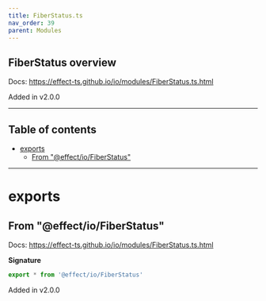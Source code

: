 ```yaml
---
title: FiberStatus.ts
nav_order: 39
parent: Modules
---
```


## FiberStatus overview

Docs: https://effect-ts.github.io/io/modules/FiberStatus.ts.html

Added in v2.0.0

---

<h2 class="text-delta">Table of contents</h2>

- [exports](#exports)
  - [From "@effect/io/FiberStatus"](#from-effectiofiberstatus)

---

# exports

## From "@effect/io/FiberStatus"

Docs: https://effect-ts.github.io/io/modules/FiberStatus.ts.html

**Signature**

```ts
export * from '@effect/io/FiberStatus'
```

Added in v2.0.0
